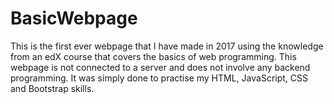 # BasicWebpage

This is the first ever webpage that I have made in 2017 using the knowledge from an edX course that covers the basics of web programming.
This webpage is not connected to a server and does not involve any backend programming. It was simply done to practise my HTML, JavaScript, CSS and Bootstrap skills.
